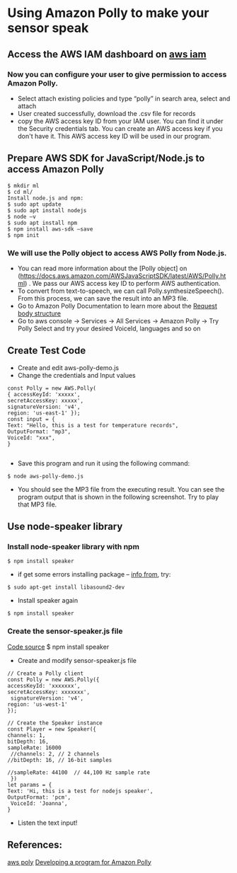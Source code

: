 # Using Amazon Polly to make your sensor speak
## Access the AWS IAM dashboard on [aws iam](http://console.aws.amazon.com/iam/)
 
### Now you can configure your user to give permission to access Amazon Polly. 
* Select attach existing policies and type “polly” in search area, select and attach
* User created successfully, download the .csv file for records
* copy the AWS access key ID from your IAM user. You can find it under the Security credentials tab. You can create an AWS access key if you don't have it. This AWS access key ID will be used in our program.

## Prepare AWS SDK for JavaScript/Node.js to access Amazon Polly

```
$ mkdir ml 
$ cd ml/ 
Install node.js and npm:
$ sudo apt update 
$ sudo apt install nodejs
$ node –v
$ sudo apt install npm 
$ npm install aws-sdk –save
$ npm init

```
### We will use the Polly object to access AWS Polly from Node.js. 
* You can read more information about the [Polly object] on (https://docs.aws.amazon.com/AWSJavaScriptSDK/latest/AWS/Polly.html) . We pass our AWS access key ID to perform AWS authentication.
* To convert from text-to-speech, we can call Polly.synthesizeSpeech(). From this process, we can save the result into an MP3 file.
* Go to Amazon Polly Documentation to learn more about the [Request body structure](https://docs.aws.amazon.com/polly/latest/dg/API_SynthesizeSpeech.html)
* Go to aws console -> Services -> All Services -> Amazon Polly -> Try Polly Select and try your desired VoiceId, languages and so on

## Create Test Code
* Create and edit aws-polly-demo.js
* Change the credentials and Input values 
```
const Polly = new AWS.Polly(
{ accessKeyId: 'xxxxx', 
secretAccessKey: xxxxx', 
signatureVersion: 'v4', 
region: 'us-east-1' }); 
const input = { 
Text: "Hello, this is a test for temperature records", 
OutputFormat: "mp3", 
VoiceId: "xxx",
}
 
```
* Save this program and run it using the following command: 
```
$ node aws-polly-demo.js
```
* You should see the MP3 file from the executing result. You can see the program output that is shown in the following screenshot. Try to play that MP3 file.
 

## Use node-speaker library 
### Install node-speaker library with npm 
```
$ npm install speaker

```
 
* if get some errors installing package – [info from](https://github.com/TooTallNate/node-speaker), try:
```
$ sudo apt-get install libasound2-dev
```
* Install speaker again
```
$ npm install speaker
```

### Create the sensor-speaker.js file 
[Code source](https://hc.labnet.sfbu.edu/~henry/npu/classes//iot/learning_aws_iot/slide/Developing_a_program_for_Amazon_Polly.html)
$ npm install speaker
* Create and modify sensor-speaker.js file 
```
// Create a Polly client 
const Polly = new AWS.Polly({ 
accessKeyId: 'xxxxxxx', 
secretAccessKey: xxxxxxx',
 signatureVersion: 'v4', 
region: 'us-west-1' 
}); 

// Create the Speaker instance 
const Player = new Speaker({ 
channels: 1, 
bitDepth: 16, 
sampleRate: 16000
 //channels: 2, // 2 channels 
//bitDepth: 16, // 16-bit samples

//sampleRate: 44100  // 44,100 Hz sample rate
 }) 
let params = { 
Text: 'Hi, this is a test for nodejs speaker', 
OutputFormat: 'pcm',
 VoiceId: 'Joanna',
}
```
* Listen the text input!
## References:
[aws poly](https://docs.aws.amazon.com/polly/latest/dg/API_SynthesizeSpeech.html)
[Developing a program for Amazon Polly](https://hc.labnet.sfbu.edu/~henry/npu/classes//iot/learning_aws_iot/slide/Developing_a_program_for_Amazon_Polly.html)


